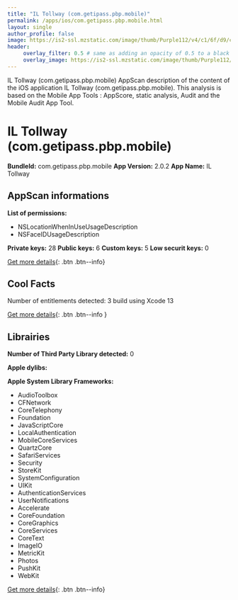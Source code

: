 ```yaml
---
title: "IL Tollway (com.getipass.pbp.mobile)"
permalink: /apps/ios/com.getipass.pbp.mobile.html
layout: single
author_profile: false
image: https://is2-ssl.mzstatic.com/image/thumb/Purple112/v4/c1/6f/d9/c16fd9b5-1a99-293c-0c08-a1722a8bdfc7/AppIcon-1x_U007emarketing-0-6-0-85-220.png/512x512bb.jpg
header: 
     overlay_filter: 0.5 # same as adding an opacity of 0.5 to a black background
     overlay_image: https://is2-ssl.mzstatic.com/image/thumb/Purple112/v4/c1/6f/d9/c16fd9b5-1a99-293c-0c08-a1722a8bdfc7/AppIcon-1x_U007emarketing-0-6-0-85-220.png/512x512bb.jpg
---
```

IL Tollway (com.getipass.pbp.mobile) AppScan description of the content of the iOS application IL Tollway (com.getipass.pbp.mobile). This analysis is based on the Mobile App Tools : AppScore, static analysis, Audit and the Mobile Audit App Tool.

# IL Tollway (com.getipass.pbp.mobile)

**BundleId:** com.getipass.pbp.mobile
**App Version:** 2.0.2
**App Name:** IL Tollway


## AppScan informations 

**List of permissions:** 
- NSLocationWhenInUseUsageDescription
- NSFaceIDUsageDescription
  
  
**Private keys:** 28
**Public keys:** 6
**Custom keys:** 5
**Low securit keys:** 0
  
[Get more details](/pricing.html){: .btn .btn--info}

## Cool Facts

Number of entitlements detected: 3
build using Xcode 13
  
[Get more details](/pricing.html){: .btn .btn--info }

## Librairies 
**Number of Third Party Library detected:** 0


**Apple dylibs:**


**Apple System Library Frameworks:**
- AudioToolbox
- CFNetwork
- CoreTelephony
- Foundation
- JavaScriptCore
- LocalAuthentication
- MobileCoreServices
- QuartzCore
- SafariServices
- Security
- StoreKit
- SystemConfiguration
- UIKit
- AuthenticationServices
- UserNotifications
- Accelerate
- CoreFoundation
- CoreGraphics
- CoreServices
- CoreText
- ImageIO
- MetricKit
- Photos
- PushKit
- WebKit


  
[Get more details](/pricing.html){: .btn .btn--info}

